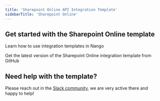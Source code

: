 ```yaml
---
title: 'Sharepoint Online API Integration Template'
sidebarTitle: 'Sharepoint Online'
---
```


## Get started with the Sharepoint Online template

<Card title="How to use integration templates"
      href="/understand/concepts/templates"
      icon="book-open">
    Learn how to use integration templates in Nango


<Card title="Get the Sharepoint Online template"
      href="https://github.com/NangoHQ/nango/tree/master/integration-templates/sharepoint-online"
      icon="github">
    Get the latest version of the Sharepoint Online integration template from GitHub


## Need help with the template?
Please reach out in the [Slack community](https://nango.dev/slack), we are very active there and happy to help!
